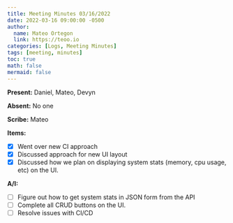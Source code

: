 ```yaml
---
title: Meeting Minutes 03/16/2022
date: 2022-03-16 09:00:00 -0500
author:
  name: Mateo Ortegon
  link: https://teoo.io
categories: [Logs, Meeting Minutes]
tags: [meeting, minutes]
toc: true
math: false
mermaid: false
---
```

**Present:** Daniel, Mateo, Devyn

**Absent:** No one

**Scribe:** Mateo

**Items:**
- [x] Went over new CI approach
- [x] Discussed approach for new UI layout
- [x] Discussed how we plan on displaying system stats (memory, cpu usage, etc) on the UI.

**A/I:**
- [ ] Figure out how to get system stats in JSON form from the API
- [ ] Complete all CRUD buttons on the UI.
- [ ] Resolve issues with CI/CD
